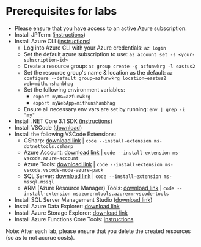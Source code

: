 # Prerequisites for labs

* Please ensure that you have access to an active Azure subscription.
* Install JPTerm ([instructions](https://github.com/jmespath/jmespath.terminal))
* Install Azure CLI ([instructions](https://docs.microsoft.com/en-us/cli/azure/install-azure-cli?view=azure-cli-latest))
  * Log into Azure CLI with your Azure credentials: `az login`
  * Set the default azure subscription to use: `az account set -s <your-subscription-id>`
  * Create a resource group: `az group create -g azfunwkrg -l eastus2`
  * Set the resource group's name & location as the default: `az configure --default group=azfunwkrg location=eastus2 web=mithunshanbhag`
  * Set the following environment variables:
    * `export myRG=azfunwkrg`
    * `export myWebApp=mithunshanbhag`
  * Ensure all necessary env vars are set by running: `env | grep -i "my"`
* Install .NET Core 3.1 SDK ([instructions](https://dotnet.microsoft.com/download/dotnet-core/3.1))
* Install VSCode ([download](https://code.visualstudio.com/))
* Install the following VSCode Extensions:
  * CSharp: [download link](https://marketplace.visualstudio.com/items?itemName=ms-dotnettools.csharp) | `code --install-extension ms-dotnettools.csharp`
  * Azure Account: [download link](https://marketplace.visualstudio.com/items?itemName=ms-vscode.azure-account) | `code --install-extension ms-vscode.azure-account`
  * Azure Tools: [download link](https://marketplace.visualstudio.com/items?itemName=ms-vscode.vscode-node-azure-pack) | `code --install-extension ms-vscode.vscode-node-azure-pack`
  * SQL Server: [download link](https://marketplace.visualstudio.com/items?itemName=ms-mssql.mssql) | `code --install-extension ms-mssql.mssql`
  * ARM (Azure Resource Manager) Tools: [download link](https://marketplace.visualstudio.com/items?itemName=msazurermtools.azurerm-vscode-tools) | `code --install-extension msazurermtools.azurerm-vscode-tools`
* Install SQL Server Management Studio ([download link](https://docs.microsoft.com/en-us/sql/ssms/download-sql-server-management-studio-ssms?view=sql-server-ver15))
* Install Azure Data Explorer: [download link](https://docs.microsoft.com/en-us/sql/azure-data-studio/download-azure-data-studio?view=sql-server-ver15)
* Install Azure Storage Explorer: [download link](https://azure.microsoft.com/en-in/features/storage-explorer/)
* Install Azure Functions Core Tools: [instructions](https://docs.microsoft.com/en-us/azure/azure-functions/functions-run-local?tabs=linux%2Ccsharp%2Cbash#v2)

Note: After each lab, please ensure that you delete the created resources (so as to not accrue costs).
